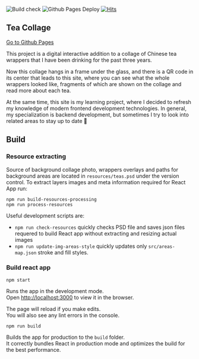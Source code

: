 ![Build check](https://github.com/cardinalby/tea-collage/workflows/Build%20check/badge.svg)
![Github Pages Deploy](https://github.com/cardinalby/tea-collage/workflows/Github%20Pages%20Deploy/badge.svg)
[![Hits](https://hits.seeyoufarm.com/api/count/incr/badge.svg?url=https%3A%2F%2Fgithub.com%2Fcardinalby%2Ftea-collage&count_bg=%2379C83D&title_bg=%23555555&icon=&icon_color=%23E7E7E7&title=hits&edge_flat=false)](https://hits.seeyoufarm.com)

## Tea Collage

[Go to Github Pages](https://cardinalby.github.io/tea-collage)

This project is a digital interactive addition to a collage of Chinese tea wrappers that I have been 
drinking for the past three years.

Now this collage hangs in a frame under the glass, and there is a QR code in its center that leads to this site, where you can see what the whole wrappers looked like, fragments of which are shown on the collage and read more about each tea.

At the same time, this site is my learning project, where I decided to refresh my knowledge of modern frontend development technologies. In general, my specialization is backend development, but sometimes I try to look into related areas to stay up to date 🙂

## Build

### Resource extracting

Source of background collage photo, wrappers overlays and paths for background areas are located in 
`resources/teas.psd` under the version control. 
To extract layers images and meta information required for React App run:

`npm run build-resources-processing`\
`npm run process-resources` 

Useful development scripts are:

* `npm run check-resources` quickly checks PSD file and saves json files requered to build React app 
without extracting and resizing actual images
* `npm run update-img-areas-style` quickly updates only `src/areas-map.json` stroke and fill styles.

### Build react app

`npm start`

Runs the app in the development mode.\
Open [http://localhost:3000](http://localhost:3000) to view it in the browser.

The page will reload if you make edits.\
You will also see any lint errors in the console.

`npm run build`

Builds the app for production to the `build` folder.\
It correctly bundles React in production mode and optimizes the build for the best performance.

